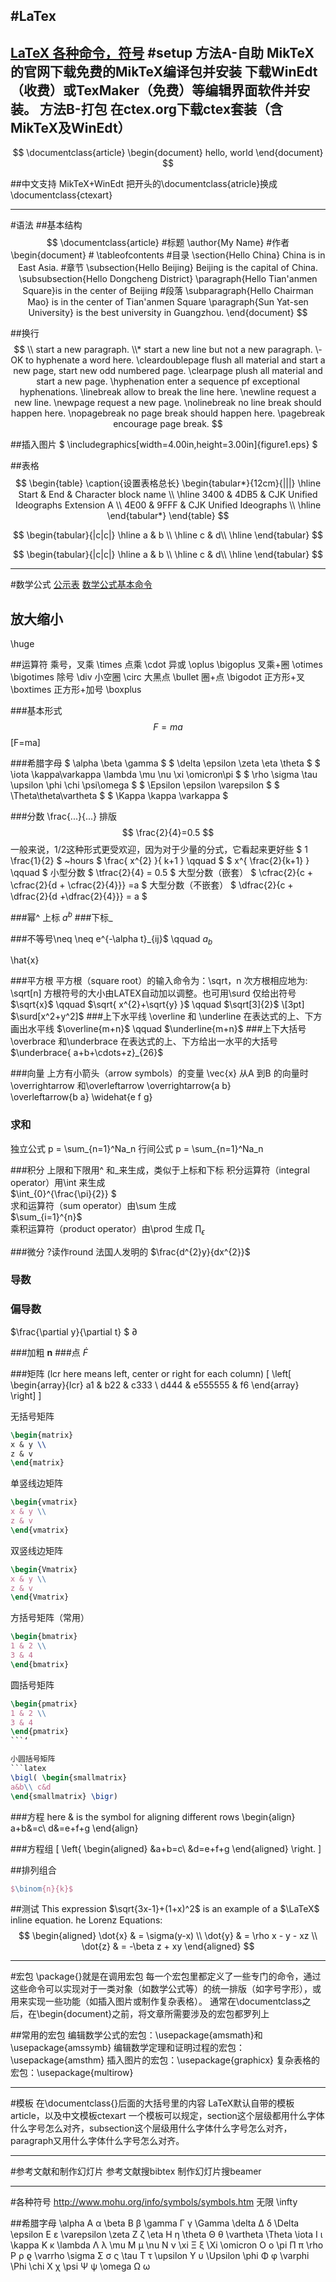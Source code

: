 #LaTex
---
[LaTeX 各种命令，符号](http://blog.csdn.net/garfielder007/article/details/51646604)
#setup
方法A-自助
MikTeX的官网下载免费的MikTeX编译包并安装
下载WinEdt（收费）或TexMaker（免费）等编辑界面软件并安装。
方法B-打包
在ctex.org下载ctex套装（含MikTeX及WinEdt）
---
$$
\documentclass{article}
\begin{document}
hello, world
\end{document}
$$

##中文支持
MikTeX+WinEdt
把开头的\documentclass{atricle}换成\documentclass{ctexart}


---
#语法
##基本结构
$$
\documentclass{article}     #标题
\author{My Name}            #作者
\begin{document}            #
\tableofcontents            #目录
\section{Hello China} China is in East Asia.                    #章节
\subsection{Hello Beijing} Beijing is the capital of China.
\subsubsection{Hello Dongcheng District}
\paragraph{Hello Tian'anmen Square}is in the center of Beijing  #段落
\subparagraph{Hello Chairman Mao} is in the center of Tian'anmen Square
\paragraph{Sun Yat-sen University} is the best university in Guangzhou.
\end{document}
$$

##换行
$$
\\ start a new paragraph.       
\\* start a new line but not a new paragraph.
\- OK to hyphenate a word here.
\cleardoublepage flush all material and start a new page, start new odd numbered page.
\clearpage plush all material and start a new page.
\hyphenation enter a sequence pf exceptional hyphenations.
\linebreak allow to break the line here.
\newline request a new line.
\newpage request a new page.
\nolinebreak no line break should happen here.
\nopagebreak no page break should happen here.
\pagebreak encourage page break.
$$

##插入图片
$ \includegraphics[width=4.00in,height=3.00in]{figure1.eps} $

##表格
$$
\begin{table}
\caption{设置表格总长}
\begin{tabular*}{12cm}{|||}
\hline
Start & End & Character block name \\
\hline
3400  & 4DB5 & CJK Unified Ideographs Extension A \\  
4E00  & 9FFF & CJK Unified Ideographs \\  
\hline  
\end{tabular*}
\end{table}
$$

$$
\begin{tabular}{|c|c|}
\hline
a & b \\
\hline
c & d\\
\hline
\end{tabular}
$$

$$
\begin{tabular}{|c|c|}
\hline
a & b \\ \hline
c & d\\
\hline
\end{tabular}
$$

---
#数学公式
[公示表](http://www.mohu.org/info/symbols/symbols.htm)
[数学公式基本命令](http://hubl82.blog.163.com/blog/static/12676948520134510173383/)

## 放大缩小
\huge

##运算符
乘号，叉乘 \times
点乘 \cdot
异或 \oplus	\bigoplus
叉乘+圈 \otimes \bigotimes
除号 \div
小空圈 \circ
大黑点 \bullet
圈+点 \bigodot
正方形+叉 \boxtimes
正方形+加号 \boxplus

###基本形式
$$ F=ma $$
\[F=ma\]

###希腊字母 
$ \alpha \beta \gamma $
$ \delta \epsilon \zeta \eta \theta $
$ \iota \kappa\varkappa \lambda \mu \nu \xi \omicron\pi $
$ \rho \sigma \tau \upsilon \phi \chi \psi\omega $
$ \Epsilon \epsilon \varepsilon	 $
$ \Theta\theta\vartheta $
$ \Kappa \kappa \varkappa $

###分数 
\frac{...}{...} 排版
$$ 	\frac{2}{4}=0.5 $$
一般来说，1/2这种形式更受欢迎，因为对于少量的分式，它看起来更好些
$ 1 \frac{1}{2} $ ~hours
$ \frac{ x^{2} }{ k+1 } \qquad $
$ x^{ \frac{2}{k+1} } \qquad $
小型分数
$ \tfrac{2}{4} = 0.5 $
大型分数（嵌套）
$ \cfrac{2}{c + \cfrac{2}{d + \cfrac{2}{4}}} =a $
大型分数（不嵌套）
$ \dfrac{2}{c + \dfrac{2}{d +\dfrac{2}{4}}} = a $

###幂^  上标
$a^b$
###下标_ 

###不等号\neq
\neq e^{-\alpha t}_{ij}$ \qquad
$a_b$

\hat{x}

###平方根
平方根（square root）的输入命令为：\sqrt，n 次方根相应地为: \sqrt[n]
方根符号的大小由LATEX自动加以调整。也可用\surd 仅给出符号
$\sqrt{x}$ \qquad
$\sqrt{ x^{2}+\sqrt{y} }$ \qquad
$\sqrt[3]{2}$ \\[3pt] $\surd[x^2+y^2]$
###上下水平线
\overline 和 \underline 在表达式的上、下方画出水平线
$\overline{m+n}$ \qquad
$\underline{m+n}$
###上下大括号
\overbrace 和\underbrace 在表达式的上、下方给出一水平的大括号
$\underbrace{ a+b+\cdots+z}_{26}$


###向量 
上方有小箭头（arrow symbols）的变量
\vec{x}
从A 到B 的向量时 \overrightarrow 和\overleftarrow
\overrightarrow{a b}  
\overleftarrow{b a}
\widehat{e f g}

### 求和
独立公式
p = \sum_{n=1}^Na_n
行间公式
p = \sum_{n=1}^Na_n

###积分
上限和下限用^ 和_来生成，类似于上标和下标
积分运算符（integral operator）用\int 来生成       
$\int_{0}^{\frac{\pi}{2}} $         
求和运算符（sum operator）由\sum 生成     
$\sum_{i=1}^{n}$        
乘积运算符（product operator）由\prod 生成
$\prod_\epsilon$

###微分
?读作round 法国人发明的
$\frac{d^{2}y}{dx^{2}}$

### 导数


### 偏导数
$\frac{\partial y}{\partial t} $
∂


###加粗 
$\mathbf{n}$
###点 
$\dot{F}$

###矩阵 
(lcr here means left, center or right for each column)
\[
\left[
\begin{array}{lcr}
a1 & b22 & c333 \\
d444 & e555555 & f6
\end{array}
\right]
\]

无括号矩阵
```latex
\begin{matrix}
x & y \\
z & v
\end{matrix}
```
单竖线边矩阵
```latex
\begin{vmatrix}
x & y \\
z & v
\end{vmatrix}
```
双竖线边矩阵
```latex
\begin{Vmatrix}
x & y \\
z & v
\end{Vmatrix}
```

方括号矩阵（常用）
```latex
\begin{bmatrix}
1 & 2 \\
3 & 4
\end{bmatrix}
```

圆括号矩阵
```latex
\begin{pmatrix}
1 & 2 \\
3 & 4
\end{pmatrix}
```‘

小圆括号矩阵
```latex
\bigl( \begin{smallmatrix}
a&b\\ c&d
\end{smallmatrix} \bigr)
```



###方程
here \& is the symbol for aligning different rows
\begin{align}
a+b&=c\\
d&=e+f+g
\end{align}

###方程组
\[
\left\{
\begin{aligned}
&a+b=c\\
&d=e+f+g
\end{aligned}
\right.
\]

##排列组合
```latex
$\binom{n}{k}$
```

##测试
This expression $\sqrt{3x-1}+(1+x)^2$ is an example of a $\LaTeX$ inline equation. 
he Lorenz Equations:
$$
\begin{aligned}
\dot{x} & = \sigma(y-x) \\
\dot{y} & = \rho x - y - xz \\
\dot{z} & = -\beta z + xy
\end{aligned}
$$

---
#宏包
\package{}就是在调用宏包
每一个宏包里都定义了一些专门的命令，通过这些命令可以实现对于一类对象（如数学公式等）的统一排版（如字号字形），或用来实现一些功能（如插入图片或制作复杂表格）。
通常在\documentclass之后，在\begin{document}之前，将文章所需要涉及的宏包都罗列上

##常用的宏包
编辑数学公式的宏包：\usepackage{amsmath}和 \usepackage{amssymb}
编辑数学定理和证明过程的宏包：\usepackage{amsthm}
插入图片的宏包：\usepackage{graphicx}
复杂表格的宏包：\usepackage{multirow}

---
#模板
在\documentclass{}后面的大括号里的内容
LaTeX默认自带的模板article，以及中文模板ctexart
一个模板可以规定，section这个层级都用什么字体什么字号怎么对齐，subsection这个层级用什么字体什么字号怎么对齐，paragraph又用什么字体什么字号怎么对齐。

---
#参考文献和制作幻灯片
参考文献搜bibtex
制作幻灯片搜beamer


---
#各种符号
http://www.mohu.org/info/symbols/symbols.htm
无限  \infty

##希腊字母
\alpha  	Α	α
\beta 		Β	β
\gamma		Γ 	γ 	\Gamma
\delta		Δ 	δ 	\Delta	
\epsilon 	Ε 	ε 	\varepsilon
\zeta 		Ζ 	ζ
\eta 		Η	η
\theta 		Θ	θ 	 \vartheta \Theta
\iota		Ι	ι
\kappa 		Κ	κ
\lambda		Λ	λ
\mu 		Μ	μ
\nu 	 	Ν 	ν
\xi 		Ξ 	ξ 	\Xi
\omicron	Ο 	ο
\pi 		Π	π
\rho 		P   ρ ϱ 	\varrho 
\sigma		Σ 	σ ς
\tau 		Τ 	τ
\upsilon 	Υ 	υ 	\Upsilon
\phi 		Φ 	φ 	\varphi \Phi
\chi 		Χ 	χ
\psi 		Ψ 	ψ
\omega 		Ω 	ω














